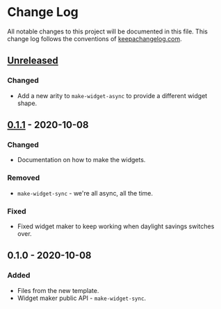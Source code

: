 # Change Log
All notable changes to this project will be documented in this file. This change log follows the conventions of [keepachangelog.com](http://keepachangelog.com/).

## [Unreleased]
### Changed
- Add a new arity to `make-widget-async` to provide a different widget shape.

## [0.1.1] - 2020-10-08
### Changed
- Documentation on how to make the widgets.

### Removed
- `make-widget-sync` - we're all async, all the time.

### Fixed
- Fixed widget maker to keep working when daylight savings switches over.

## 0.1.0 - 2020-10-08
### Added
- Files from the new template.
- Widget maker public API - `make-widget-sync`.

[Unreleased]: https://github.com/your-name/lab1.1/compare/0.1.1...HEAD
[0.1.1]: https://github.com/your-name/lab1.1/compare/0.1.0...0.1.1
